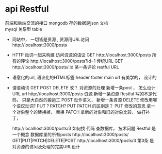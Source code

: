 # api  Restful
  前端和后端交流的接口
  mongodb 存的数据是json  文档  
  mysql  关系型  table 
- 网站中， 一切皆是资源 , 资源用URL访问  
  http://localhost:3000/posts
- HTTP 动词一起来构建 访问资源的语议
  GET  http://localhost:3000/posts  所有的评论
  http://localhost:3000/posts?id=1  传统URL 
  GET  http://localhost:3000/posts/:id   某一条评论 restful URL
- 语意化的url, 语议化的HTML标签  header  footer main 
  url 有美学的， 设计的 
- 谓语动词 GET POST  DELETE 改？  对资源的处理 
  新增一条post ， 怎么设计URL 
  url http://localhost:3000/posts 资源 
  新增一条资源  Restful 写的不是代码， 只是大自然的搬运工 
  POST 动作语义， 新增一条资源
  DELETE 
  修改用哪个语议动词? PUT ? PATCH?
  PUT PATCH 的区别是？ 
  PUT 修改的意思 拿一个对象整个的替换掉， 替换
  PATCH 拿新的对象和旧的对象比较， 做打补丁， 

  http://localhost:3000/posts/3 
  如何找 代码 查数据库， 技术问题
  Restful 是一个概念 数据库里的所有posts 
  http://localhost:3000/posts/
  GET|PUT|PATCH|DELETE|POST  http://localhost:3000/posts/3 第3条 
  是对资源的访问及处理的完美URL设计